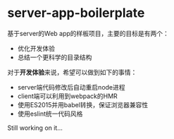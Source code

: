 # server-app-boilerplate

基于server的Web app的样板项目，主要的目标是有两个：

- 优化开发体验
- 总结一个更科学的目录结构

对于**开发体验**来说，希望可以做到如下的事情：

- server端代码修改后自动重启node进程
- client端可以利用到webpack的HMR
- 使用ES2015并用babel转换，保证浏览器兼容性
- 使用eslint统一代码风格

Still working on it...
